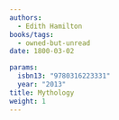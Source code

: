 ```yaml
---
authors:
  - Edith Hamilton
books/tags:
  - owned-but-unread
date: 1800-03-02

params:
  isbn13: "9780316223331"
  year: "2013"
title: Mythology
weight: 1
---
```


<!--more-->
